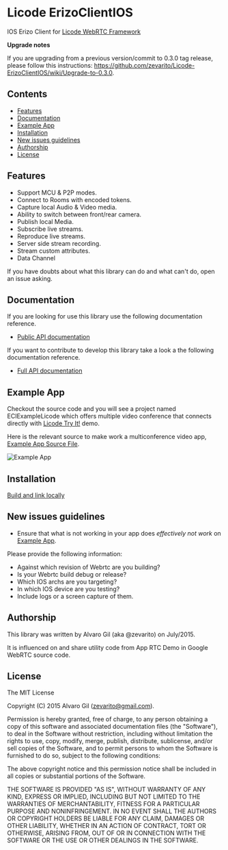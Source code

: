 # Licode ErizoClientIOS

IOS Erizo Client for [Licode WebRTC Framework](http://lynckia.com/licode)

**Upgrade notes**

If you are upgrading from a previous version/commit to 0.3.0 tag release, please follow this instructions: https://github.com/zevarito/Licode-ErizoClientIOS/wiki/Upgrade-to-0.3.0.

## Contents

* [Features](#features)
* [Documentation](#documentation)
* [Example App](#example-app)
* [Installation](#installation)
* [New issues guidelines](#new-issues-guidelines)
* [Authorship](#authorship)
* [License](#license)

## Features

  * Support MCU & P2P modes.
  * Connect to Rooms with encoded tokens.
  * Capture local Audio & Video media.
  * Ability to switch between front/rear camera.
  * Publish local Media.
  * Subscribe live streams.
  * Reproduce live streams.
  * Server side stream recording.
  * Stream custom attributes.
  * Data Channel

If you have doubts about what this library can do and what can't do, open an issue asking.

## Documentation

If you are looking for use this library use the following documentation reference.

* [Public API documentation](http://zevarito.github.io/Licode-ErizoClientIOS/docs/public/html/)

If you want to contribute to develop this library take a look a the following
documentation reference.

* [Full API documentation](http://zevarito.github.io/Licode-ErizoClientIOS/docs/dev/html/)

## Example App

Checkout the source code and you will see a project named ECIExampleLicode which
offers multiple video conference that connects directly with [Licode Try It!] demo.

Here is the relevant source to make work a multiconference video app, [Example App Source File].

![Example App](/screenshot.jpg?raw=true)

## Installation

[Build and link locally](https://github.com/zevarito/Licode-ErizoClientIOS/wiki/Build-locally-and-link-from-your-project)

## New issues guidelines

* Ensure that what is not working in your app does *effectively not work* on [Example App](#example-app).

Please provide the following information:

* Against which revision of Webrtc are you building?
* Is your Webrtc build debug or release?
* Which IOS archs are you targeting?
* In which IOS device are you testing?
* Include logs or a screen capture of them.

## Authorship

This library was written by Alvaro Gil (aka @zevarito) on July/2015.

It is influenced on and share utility code from App RTC Demo in Google WebRTC source code.

## License

The MIT License

Copyright (C) 2015 Alvaro Gil (zevarito@gmail.com).

Permission is hereby granted, free of charge, to any person obtaining a copy of this software and associated documentation files (the
"Software"), to deal in the Software without restriction, including without limitation the rights to use, copy, modify, merge, publish,
distribute, sublicense, and/or sell copies of the Software, and to permit persons to whom the Software is furnished to do so, subject to the
following conditions:

The above copyright notice and this permission notice shall be included in all copies or substantial portions of the Software.

THE SOFTWARE IS PROVIDED "AS IS", WITHOUT WARRANTY OF ANY KIND, EXPRESS OR IMPLIED, INCLUDING BUT NOT LIMITED TO THE WARRANTIES OF
MERCHANTABILITY, FITNESS FOR A PARTICULAR PURPOSE AND NONINFRINGEMENT. IN NO EVENT SHALL THE AUTHORS OR COPYRIGHT HOLDERS BE LIABLE FOR ANY
CLAIM, DAMAGES OR OTHER LIABILITY, WHETHER IN AN ACTION OF CONTRACT, TORT OR OTHERWISE, ARISING FROM, OUT OF OR IN CONNECTION WITH THE SOFTWARE
OR THE USE OR OTHER DEALINGS IN THE SOFTWARE.

[ECRoom]:http://zevarito.github.io/ErizoClientIOS/docs/public/html/Classes/ECRoom.html
[ECRoomDelegate]:http://zevarito.github.io/ErizoClientIOS/docs/public/html/Protocols/ECRoomDelegate.html
[CocoaPods]:https://cocoapods.org
[Install CocoaPods]:https://guides.cocoapods.org/using/getting-started.html
[Licode Try It!]:https://chotis2.dit.upm.es
[Example App Source File]:https://github.com/zevarito/ErizoClientIOS/blob/master/ECIExampleLicode/ECIExampleLicode/MultiConferenceViewController.m
